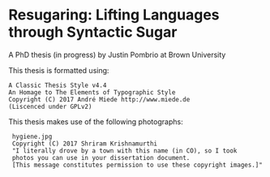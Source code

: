 # Resugaring: Lifting Languages through Syntactic Sugar

A PhD thesis (in progress) by Justin Pombrio at Brown University

This thesis is formatted using:

    A Classic Thesis Style v4.4
    An Homage to The Elements of Typographic Style
    Copyright (C) 2017 André Miede http://www.miede.de
    (Liscenced under GPLv2)

This thesis makes use of the following photographs:

     hygiene.jpg
     Copyright (C) 2017 Shriram Krishnamurthi
     "I literally drove by a town with this name (in CO), so I took
     photos you can use in your dissertation document.
     [This message constitutes permission to use these copyright images.]"
